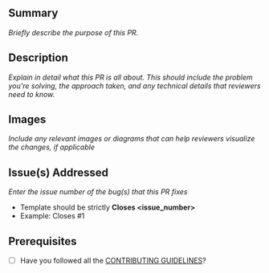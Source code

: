 ## Summary

_Briefly describe the purpose of this PR._

## Description

_Explain in detail what this PR is all about. This should include the problem you're solving, the approach taken, and any technical details that reviewers need to know._

## Images

_Include any relevant images or diagrams that can help reviewers visualize the changes, if applicable_

## Issue(s) Addressed

_Enter the issue number of the bug(s) that this PR fixes_

- Template should be strictly **Closes <issue_number>**
- Example: Closes #1

## Prerequisites

- [ ] Have you followed all the [CONTRIBUTING GUIDELINES](https://github.com/dixitpiyush/footprints/blob/main/.github/CONTRIBUTING.md#guidelines-for-contributions)?
